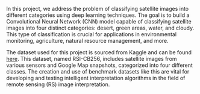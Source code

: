In this project, we address the problem of classifying satellite images into different categories using deep learning techniques. The goal is to build a Convolutional Neural Network (CNN) model capable of classifying satellite images into four distinct categories: desert, green areas, water, and cloudy. This type of classification is crucial for applications in environmental monitoring, agriculture, natural resource management, and more.

The dataset used for this project is sourced from Kaggle and can be found [here](https://www.kaggle.com/datasets/mahmoudreda55/satellite-image-classification/data). This dataset, named RSI-CB256, includes satellite images from various sensors and Google Map snapshots, categorized into four different classes. The creation and use of benchmark datasets like this are vital for developing and testing intelligent interpretation algorithms in the field of remote sensing (RS) image interpretation.